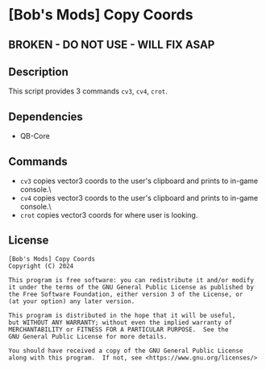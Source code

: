 # [Bob's Mods] Copy Coords

## BROKEN - DO NOT USE - WILL FIX ASAP

## Description

This script provides 3 commands `cv3`, `cv4`, `crot`.

## Dependencies

- QB-Core

## Commands

- `cv3` copies vector3 coords to the user's clipboard and prints to in-game console.\
- `cv4` copies vector3 coords to the user's clipboard and prints to in-game console.\
- `crot` copies vector3 coords for where user is looking.

## License

    [Bob's Mods] Copy Coords
    Copyright (C) 2024

    This program is free software: you can redistribute it and/or modify
    it under the terms of the GNU General Public License as published by
    the Free Software Foundation, either version 3 of the License, or
    (at your option) any later version.

    This program is distributed in the hope that it will be useful,
    but WITHOUT ANY WARRANTY; without even the implied warranty of
    MERCHANTABILITY or FITNESS FOR A PARTICULAR PURPOSE.  See the
    GNU General Public License for more details.

    You should have received a copy of the GNU General Public License
    along with this program.  If not, see <https://www.gnu.org/licenses/>
